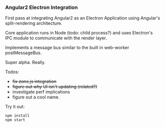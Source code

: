### Angular2 Electron Integration

First pass at integrating Angular2 as an Electron Application using Angular's split-rendering architecture.

Core application runs in Node (todo: child process?) and uses Electron's IPC module to communicate with the render layer.

Implements a message bus similar to the built in web-worker postMessageBus.

Super alpha. Really.

Todos: 
- ~~fix zone.js integration~~
- ~~figure out why UI isn't updating (related?)~~
- investigate perf implications
- figure out a cool name.

Try it out:
```
npm install
npm start
```

